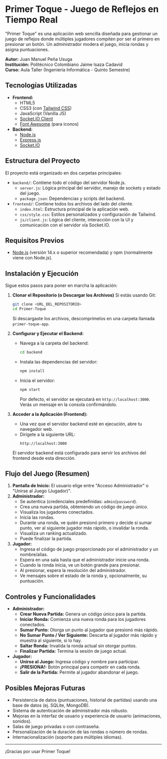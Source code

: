 # Primer Toque - Juego de Reflejos en Tiempo Real

"Primer Toque" es una aplicación web sencilla diseñada para gestionar un juego de reflejos donde múltiples jugadores compiten por ser el primero en presionar un botón. Un administrador modera el juego, inicia rondas y asigna puntuaciones.

**Autor:** Juan Manuel Peña Usuga  
**Institución:** Politécnico Colombiano Jaime Isaza Cadavid  
**Curso:** Aula Taller (Ingeniería Informática - Quinto Semestre)

## Tecnologías Utilizadas

* **Frontend:**
    * HTML5
    * CSS3 (con [Tailwind CSS](https://tailwindcss.com/))
    * JavaScript (Vanilla JS)
    * [Socket.IO Client](https://socket.io/docs/v4/client-api/)
    * [Font Awesome](https://fontawesome.com/) (para iconos)
* **Backend:**
    * [Node.js](https://nodejs.org/)
    * [Express.js](https://expressjs.com/es/)
    * [Socket.IO](https://socket.io/)

## Estructura del Proyecto

El proyecto está organizado en dos carpetas principales:

* `backend/`: Contiene todo el código del servidor Node.js.
    * `server.js`: Lógica principal del servidor, manejo de sockets y estado del juego.
    * `package.json`: Dependencias y scripts del backend.
* `frontend/`: Contiene todos los archivos del lado del cliente.
    * `index.html`: Estructura principal de la aplicación web.
    * `css/style.css`: Estilos personalizados y configuración de Tailwind.
    * `js/client.js`: Lógica del cliente, interacción con la UI y comunicación con el servidor vía Socket.IO.

## Requisitos Previos

* [Node.js](https://nodejs.org/en/download/) (versión 14.x o superior recomendada) y npm (normalmente viene con Node.js).

## Instalación y Ejecución

Sigue estos pasos para poner en marcha la aplicación:

1. **Clonar el Repositorio (o Descargar los Archivos)**
     Si estás usando Git:
     ```bash
     git clone <URL_DEL_REPOSITORIO>
     cd Primer-Toque
     ```
     Si descargaste los archivos, descomprímelos en una carpeta llamada `primer-toque-app`.

2. **Configurar y Ejecutar el Backend:**
     * Navega a la carpeta del backend:
         ```bash
         cd backend
         ```
     * Instala las dependencias del servidor:
         ```bash
         npm install
         ```
     * Inicia el servidor:
         ```bash
         npm start
         ```
         Por defecto, el servidor se ejecutará en `http://localhost:3000`. Verás un mensaje en la consola confirmándolo.

3. **Acceder a la Aplicación (Frontend):**
     * Una vez que el servidor backend esté en ejecución, abre tu navegador web.
     * Dirígete a la siguiente URL:
         ```
         http://localhost:3000
         ```
     El servidor backend está configurado para servir los archivos del frontend desde esta dirección.

## Flujo del Juego (Resumen)

1. **Pantalla de Inicio:** El usuario elige entre "Acceso Administrador" o "Unirse al Juego (Jugador)".
2. **Administrador:**
     * Se autentica (credenciales predefinidas: `admin`/`password`).
     * Crea una nueva partida, obteniendo un código de juego único.
     * Visualiza los jugadores conectados.
     * Inicia las rondas.
     * Durante una ronda, ve quién presionó primero y decide si sumar punto, ver al siguiente jugador más rápido, o invalidar la ronda.
     * Visualiza un ranking actualizado.
     * Puede finalizar la partida.
3. **Jugador:**
     * Ingresa el código de juego proporcionado por el administrador y un nombre/alias.
     * Espera en una sala hasta que el administrador inicie una ronda.
     * Cuando la ronda inicia, ve un botón grande para presionar.
     * Al presionar, espera la resolución del administrador.
     * Ve mensajes sobre el estado de la ronda y, opcionalmente, su puntuación.

## Controles y Funcionalidades

* **Administrador:**
    * **Crear Nueva Partida:** Genera un código único para la partida.
    * **Iniciar Ronda:** Comienza una nueva ronda para los jugadores conectados.
    * **Sumar Punto:** Otorga un punto al jugador que presionó más rápido.
    * **No Sumar Punto / Ver Siguiente:** Descarta al jugador más rápido y muestra al siguiente, si lo hay.
    * **Saltar Ronda:** Invalida la ronda actual sin otorgar puntos.
    * **Finalizar Partida:** Termina la sesión de juego actual.
* **Jugador:**
    * **Unirse al Juego:** Ingresa código y nombre para participar.
    * **¡PRESIONA!:** Botón principal para competir en cada ronda.
    * **Salir de la Partida:** Permite al jugador abandonar el juego.

## Posibles Mejoras Futuras

* Persistencia de datos (puntuaciones, historial de partidas) usando una base de datos (ej. SQLite, MongoDB).
* Sistema de autenticación de administrador más robusto.
* Mejoras en la interfaz de usuario y experiencia de usuario (animaciones, sonidos).
* Salas de juego privadas o con contraseña.
* Personalización de la duración de las rondas o número de rondas.
* Internacionalización (soporte para múltiples idiomas).

---

¡Gracias por usar Primer Toque!
